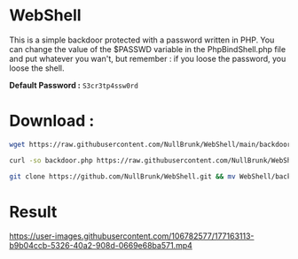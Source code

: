 # WebShell 

This is a simple backdoor protected with a password written in PHP. You can change the value of the $PASSWD variable in the PhpBindShell.php file and put whatever you wan't, but remember : if you loose the password, you loose the shell.

**Default Password :** ``S3cr3tp4ssw0rd``
 
 
# Download :
```bash
wget https://raw.githubusercontent.com/NullBrunk/WebShell/main/backdoor.php  
```
```bash
curl -so backdoor.php https://raw.githubusercontent.com/NullBrunk/WebShell/main/backdoor.php 
```
```bash
git clone https://github.com/NullBrunk/WebShell.git && mv WebShell/backdoor.php ./ && rm -rf WebShell/
```

# Result



https://user-images.githubusercontent.com/106782577/177163113-b9b04ccb-5326-40a2-908d-0669e68ba571.mp4

